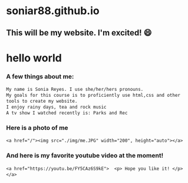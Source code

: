 # soniar88.github.io



## This will be my website. I'm excited! :smile: 

# hello world
### A few things about me:</h3>
    My name is Sonia Reyes. I use she/her/hers pronouns.
    My goals for this course is to proficiently use html,css and other tools to create my website.
    I enjoy rainy days, tea and rock music
    A tv show I watched recently is: Parks and Rec
### Here is a photo of me 
    <a href="/"><img src="./img/me.JPG" width="200", height="auto"></a>
### And here is my favorite youtube video at the moment! </h3>
    <a href="https://youtu.be/FY5CAz6S9kE">  <p> Hope you like it! </p> </a> 
    